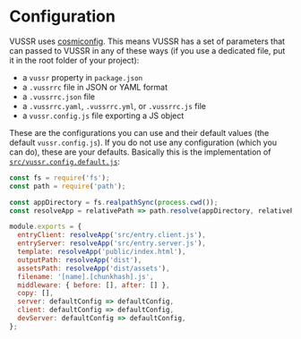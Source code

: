 # Configuration

VUSSR uses [cosmiconfig](https://github.com/davidtheclark/cosmiconfig). This means VUSSR has a set of
parameters that can passed to VUSSR in any of these ways (if you use a dedicated file, put it in the
root folder of your project):

- a `vussr` property in `package.json`
- a `.vussrrc` file in JSON or YAML format
- a `.vussrrc.json` file
- a `.vussrrc.yaml`, `.vussrrc.yml`, or `.vussrrc.js` file
- a `vussr.config.js` file exporting a JS object

These are the configurations you can use and their default values (the default `vussr.config.js`). If
you do not use any configuration (which you can do), these are your defaults. Basically this is the
implementation of [`src/vussr.config.default.js`](../src/vussr.config.default.js):

```js
const fs = require('fs');
const path = require('path');

const appDirectory = fs.realpathSync(process.cwd());
const resolveApp = relativePath => path.resolve(appDirectory, relativePath);

module.exports = {
  entryClient: resolveApp('src/entry.client.js'),
  entryServer: resolveApp('src/entry.server.js'),
  template: resolveApp('public/index.html'),
  outputPath: resolveApp('dist'),
  assetsPath: resolveApp('dist/assets'),
  filename: '[name].[chunkhash].js',
  middleware: { before: [], after: [] },
  copy: [],
  server: defaultConfig => defaultConfig,
  client: defaultConfig => defaultConfig,
  devServer: defaultConfig => defaultConfig,
};
```
